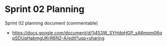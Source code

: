 # Sprint 02 Planning

Sprint 02 planning document (commentable)

- https://docs.google.com/document/d/1j453W_SYHdqHGP_sA6mpm06qpSDUqHabmgUKrR6N2-A/edit?usp=sharing